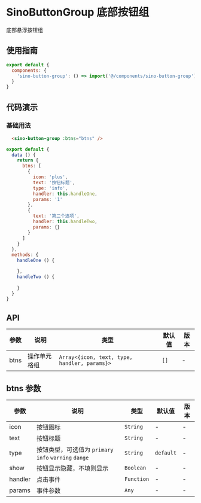 # SinoButtonGroup 底部按钮组

底部悬浮按钮组

## 使用指南

```js
export default {
  components: {
    'sino-button-group': () => import('@/components/sino-button-group')
  }
}
```

## 代码演示

### 基础用法

```html
  <sino-button-group :btns="btns" />
```

```js
export default {
  data () {
    return {
      btns: [
        {
          icon: 'plus',
          text: '按钮标题',
          type: 'info',
          handler: this.handleOne,
          params: '1'
        },
        {
          text: '第二个选项',
          handler: this.handleTwo,
          params: {}
        }
      ]
    }
  },
  methods: {
    handleOne () {

    },
    handleTwo () {
      
    }
  }
}
```

## API

| 参数 | 说明 | 类型 | 默认值 | 版本 |
|------|------|------|------|------|
| btns | 操作单元格组 | `Array<{icon, text, type, handler, params}>` | `[]` | - |

## btns 参数

| 参数 | 说明 | 类型 | 默认值 | 版本 |
|------|------|------|------|------|
| icon | 按钮图标 | `String` | - | - |
| text | 按钮标题 | `String` | - | - |
| type | 按钮类型，可选值为 `primary` `info` `warning` `dange` | `String` | `default` | - |
| show | 按钮显示隐藏，不填则显示 | `Boolean` | - | - |
| handler | 点击事件 | `Function` | - | - |
| params | 事件参数 | `Any` | - | - |